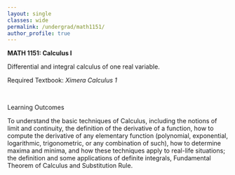 ```yaml
---
layout: single
classes: wide
permalink: /undergrad/math1151/
author_profile: true
---
```


**MATH 1151: Calculus I**

Differential and integral calculus of one real variable.

Required Textbook: *Ximera Calculus 1*

<br/>

Learning Outcomes

To understand the basic techniques of Calculus, including the notions of limit and continuity, the definition of the derivative of a function, how to compute the derivative of any elementary function (polynomial, exponential, logarithmic, trigonometric, or any combination of such), how to determine maxima and minima, and how these techniques apply to real-life situations; the definition and some applications of definite integrals, Fundamental Theorem of Calculus and Substitution Rule.

